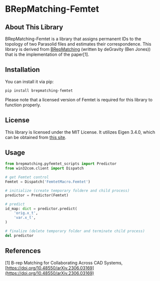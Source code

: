 # BRepMatching-Femtet

## About This Library
BRepMatching-Femtet is a library that assigns permanent IDs to the topology of two Parasolid files and estimates their correspondence. This library is derived from [BRepMatching](https://github.com/deGravity/BRepMatching) (written by deGravity (Ben Jones)) that is the implementation of the paper[1].


## Installation
You can install it via pip:

```pip install brepmatching-femtet```

Please note that a licensed version of Femtet is required for this library to function properly.


## License
This library is licensed under the MIT License.
It utilizes Eigen 3.4.0, which can be obtained from [this site](https://eigen.tuxfamily.org/index.php?title=Main_Page).


## Usage

```python
from brepmatching.pyfemtet_scripts import Predictor
from win32com.client import Dispatch

# get Femtet control
Femtet = Dispatch('FemtetMacro.Femtet')

# initialize (create temporary foldere and child process)
predictor = Predictor(Femtet)

# predict
id_map: dict = predictor.predict(
    'orig.x_t',
    'var.x_t',
)

# finalize (delete temporary folder and terminate child process)
del predictor

```

## References
[1] B-rep Matching for Collaborating Across CAD Systems,  
[https://doi.org/10.48550/arXiv.2306.03169](https://doi.org/10.48550/arXiv.2306.03169)
